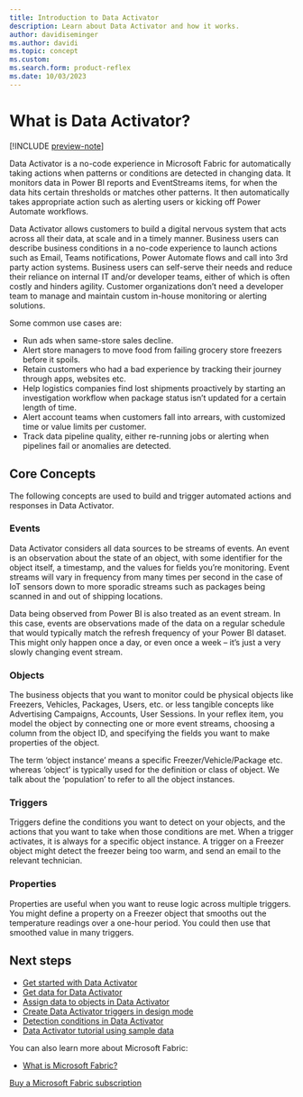 ```yaml
---
title: Introduction to Data Activator
description: Learn about Data Activator and how it works.
author: davidiseminger
ms.author: davidi
ms.topic: concept
ms.custom: 
ms.search.form: product-reflex
ms.date: 10/03/2023
---
```


# What is Data Activator?

[!INCLUDE [preview-note](../includes/preview-note.md)]

Data Activator is a no-code experience in Microsoft Fabric for automatically taking actions when patterns or conditions are detected in changing data. It monitors data in Power BI reports and EventStreams items, for when the data hits certain thresholds or matches other patterns. It then automatically takes appropriate action such as alerting users or kicking off Power Automate workflows.

Data Activator allows customers to build a digital nervous system that acts across all their data, at scale and in a timely manner. Business users can describe business conditions in a no-code experience to launch actions such as Email, Teams notifications, Power Automate flows and call into 3rd party action systems. Business users can self-serve their needs and reduce their reliance on internal IT and/or developer teams, either of which is often costly and hinders agility. Customer organizations don’t need a developer team to manage and maintain custom in-house monitoring or alerting solutions.

Some common use cases are:

* Run ads when same-store sales decline.
* Alert store managers to move food from failing grocery store freezers before it spoils.
* Retain customers who had a bad experience by tracking their journey through apps, websites etc.
* Help logistics companies find lost shipments proactively by starting an investigation workflow when package status isn’t updated for a certain length of time.
* Alert account teams when customers fall into arrears, with customized time or value limits per customer.
* Track data pipeline quality, either re-running jobs or alerting when pipelines fail or anomalies are detected.

## Core Concepts

The following concepts are used to build and trigger automated actions and responses in Data Activator.

### Events

Data Activator considers all data sources to be streams of events. An event is an observation about the state of an object, with some identifier for the object itself, a timestamp, and the values for fields
you’re monitoring. Event streams will vary in frequency from many times per second in the case of IoT sensors down to more sporadic streams such as packages being scanned in and out of shipping locations. 

Data being observed from Power BI is also treated as an event stream. In this case, events are observations made of the data on a regular schedule that would typically match the refresh frequency of your Power BI dataset. This might only happen once a day, or even once a week – it’s just a very slowly changing event stream.

### Objects

The business objects that you want to monitor could be physical objects like Freezers, Vehicles, Packages, Users, etc. or less tangible concepts like Advertising Campaigns, Accounts, User Sessions. In your reflex item, you model the object by connecting one or more event streams, choosing a column from the object ID, and specifying the fields you want to make properties of the object.

The term ‘object instance’ means a specific Freezer/Vehicle/Package etc. whereas ‘object’ is typically used for the definition or class of object. We talk about the ‘population’ to refer to all the object instances.

### Triggers

Triggers define the conditions you want to detect on your objects, and the actions that you want to take when those conditions are met. When a trigger activates, it is always for a specific object instance. A trigger on a Freezer object might detect the freezer being too warm, and send an email to the relevant technician. 

### Properties

Properties are useful when you want to reuse logic across multiple triggers. You might define a property on a Freezer object that smooths out the temperature readings over a one-hour period. You could then use that smoothed value in many triggers.

## Next steps

* [Get started with Data Activator](data-activator-get-started.md)
* [Get data for Data Activator](data-activator-get-data.md)
* [Assign data to objects in Data Activator](data-activator-assign-data-objects.md)
* [Create Data Activator triggers in design mode](data-activator-create-triggers-design-mode.md)
* [Detection conditions in Data Activator](data-activator-detection-conditions.md)
* [Data Activator tutorial using sample data](data-activator-tutorial.md)

You can also learn more about Microsoft Fabric:

* [What is Microsoft Fabric?](../get-started/microsoft-fabric-overview.md)

[Buy a Microsoft Fabric subscription](buy-subscription.md)
